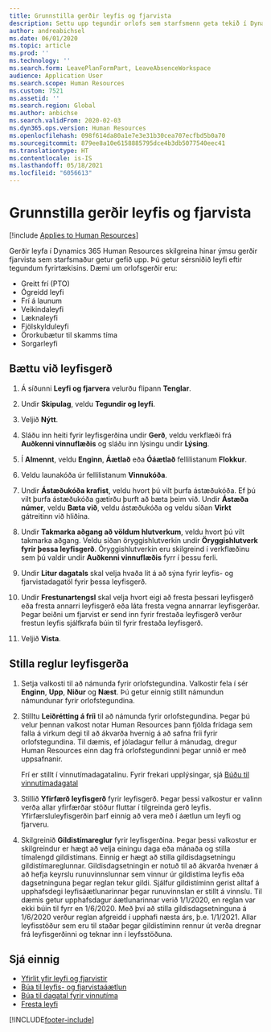 ```yaml
---
title: Grunnstilla gerðir leyfis og fjarvista
description: Settu upp tegundir orlofs sem starfsmenn geta tekið í Dynamics 365 Human Resources.
author: andreabichsel
ms.date: 06/01/2020
ms.topic: article
ms.prod: ''
ms.technology: ''
ms.search.form: LeavePlanFormPart, LeaveAbsenceWorkspace
audience: Application User
ms.search.scope: Human Resources
ms.custom: 7521
ms.assetid: ''
ms.search.region: Global
ms.author: anbichse
ms.search.validFrom: 2020-02-03
ms.dyn365.ops.version: Human Resources
ms.openlocfilehash: 098f614da80a1e7e3e31b30cea707ecfbd5b0a70
ms.sourcegitcommit: 879ee8a10e6158885795dce4b3db5077540eec41
ms.translationtype: HT
ms.contentlocale: is-IS
ms.lasthandoff: 05/18/2021
ms.locfileid: "6056613"
---
```

# <a name="configure-leave-and-absence-types"></a>Grunnstilla gerðir leyfis og fjarvista

[!include [Applies to Human Resources](../includes/applies-to-hr.md)]

Gerðir leyfa í Dynamics 365 Human Resources skilgreina hinar ýmsu gerðir fjarvista sem starfsmaður getur gefið upp. Þú getur sérsniðið leyfi eftir tegundum fyrirtækisins. Dæmi um orlofsgerðir eru:

- Greitt frí (PTO)
- Ógreidd leyfi
- Frí á launum
- Veikindaleyfi
- Læknaleyfi
- Fjölskylduleyfi
- Örorkubætur til skamms tíma
- Sorgarleyfi

## <a name="add-a-leave-type"></a>Bættu við leyfisgerð

1. Á síðunni **Leyfi og fjarvera** velurðu flipann **Tenglar**.

2. Undir **Skipulag**, veldu **Tegundir og leyfi**.

3. Veljið **Nýtt**.

4. Sláðu inn heiti fyrir leyfisgerðina undir **Gerð**, veldu verkflæði frá **Auðkenni vinnuflæðis** og sláðu inn lýsingu undir **Lýsing**.

5. Í **Almennt**, veldu **Enginn**, **Áætlað** eða **Óáætlað** fellilistanum **Flokkur**.

6. Veldu launakóða úr fellilistanum **Vinnukóða**.

7. Undir **Ástæðukóða krafist**, veldu hvort þú vilt þurfa ástæðukóða. Ef þú vilt þurfa ástæðukóða gætirðu þurft að bæta þeim við. Undir **Ástæða númer**, veldu **Bæta við**, veldu ástæðukóða og veldu síðan **Virkt** gátreitinn við hliðina.

8. Undir **Takmarka aðgang að völdum hlutverkum**, veldu hvort þú vilt takmarka aðgang. Veldu síðan öryggishlutverkin undir **Öryggishlutverk fyrir þessa leyfisgerð**. Öryggishlutverkin eru skilgreind í verkflæðinu sem þú valdir undir **Auðkenni vinnuflæðis** fyrr í þessu ferli.

9. Undir **Litur dagatals** skal velja hvaða lit á að sýna fyrir leyfis- og fjarvistadagatöl fyrir þessa leyfisgerð. 

10. Undir **Frestunartengsl** skal velja hvort eigi að fresta þessari leyfisgerð eða fresta annarri leyfisgerð eða láta fresta vegna annarrar leyfisgerðar. Þegar beiðni um fjarvist er send inn fyrir frestaða leyfisgerð verður frestun leyfis sjálfkrafa búin til fyrir frestaða leyfisgerð. 

10. Veljið **Vista**.

## <a name="configure-leave-type-rules"></a>Stilla reglur leyfisgerða

1. Setja valkosti til að námunda fyrir orlofstegundina. Valkostir fela í sér **Enginn**, **Upp**, **Niður** og **Næst**. Þú getur einnig stillt námundun námundunar fyrir orlofstegundina.

2. Stilltu **Leiðrétting á fríi** til að námunda fyrir orlofstegundina. Þegar þú velur þennan valkost notar Human Resources þann fjölda frídaga sem falla á virkum degi til að ákvarða hvernig á að safna fríi fyrir orlofstegundina. Til dæmis, ef jóladagur fellur á mánudag, dregur Human Resources einn dag frá orlofstegundinni þegar unnið er með uppsafnanir.

   Frí er stillt í vinnutímadagatalinu. Fyrir frekari upplýsingar, sjá [Búðu til vinnutímadagatal](hr-leave-and-absence-working-time-calendar.md)
   
 3. Stillið **Yfirfærð leyfisgerð** fyrir leyfisgerð. Þegar þessi valkostur er valinn verða allar yfirfærðar stöður fluttar í tilgreinda gerð leyfis. Yfirfærsluleyfisgerðin þarf einnig að vera með í áætlun um leyfi og fjarveru. 
 
 4. Skilgreinið **Gildistímareglur** fyrir leyfisgerðina. Þegar þessi valkostur er skilgreindur er hægt að velja einingu daga eða mánaða og stilla tímalengd gildistímans. Einnig er hægt að stilla gildisdagsetningu gildistímareglunnar. Gildisdagsetningin er notuð til að ákvarða hvenær á að hefja keyrslu runuvinnslunnar sem vinnur úr gildistíma leyfis eða dagsetninguna þegar reglan tekur gildi. Sjálfur gildistíminn gerist alltaf á upphafsdegi leyfisáætlunarinnar þegar runuvinnslan er stillt á vinnslu. Til dæmis getur upphafsdagur áætlunarinnar verið 1/1/2020, en reglan var ekki búin til fyrr en 1/6/2020. Með því að stilla gildisdagsetninguna á 1/6/2020 verður reglan afgreidd í upphafi næsta árs, þ.e. 1/1/2021. Allar leyfisstöður sem eru til staðar þegar gildistíminn rennur út verða dregnar frá leyfisgerðinni og teknar inn í leyfsstöðuna. 
 
## <a name="see-also"></a>Sjá einnig

- [Yfirlit yfir leyfi og fjarvistir](hr-leave-and-absence-overview.md)
- [Búa til leyfis- og fjarvistaáætlun](hr-leave-and-absence-plans.md)
- [Búa til dagatal fyrir vinnutíma](hr-leave-and-absence-working-time-calendar.md)
- [Fresta leyfi](hr-leave-and-absence-suspend-leave.md)



[!INCLUDE[footer-include](../includes/footer-banner.md)]
